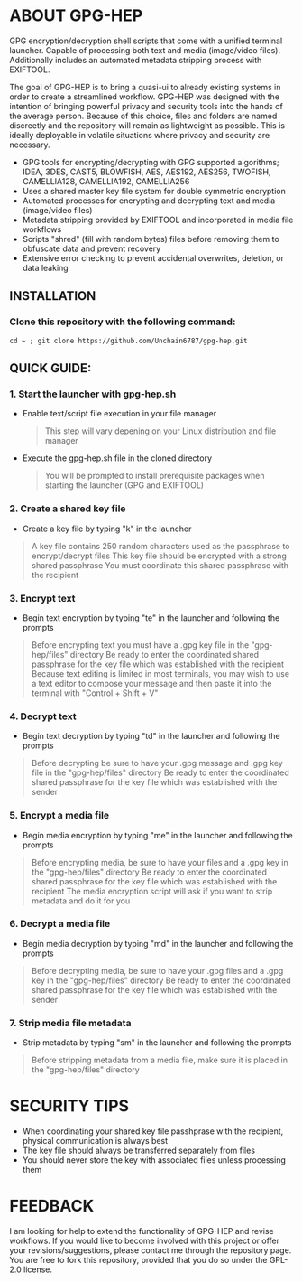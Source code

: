 # ABOUT GPG-HEP
GPG encryption/decryption shell scripts that come with a unified terminal launcher. Capable of processing both text and media (image/video files). Additionally includes an automated metadata stripping process with EXIFTOOL. 

The goal of GPG-HEP is to bring a quasi-ui to already existing systems in order to create a streamlined workflow. GPG-HEP was designed with the intention of bringing powerful privacy and security tools into the hands of the average person. Because of this choice, files and folders are named discreetly and the repository will remain as lightweight as possible. This is ideally deployable in volatile situations where privacy and security are necessary.

- GPG tools for encrypting/decrypting with GPG supported algorithms; IDEA, 3DES, CAST5, BLOWFISH, AES, AES192, AES256, TWOFISH, CAMELLIA128, CAMELLIA192, CAMELLIA256
- Uses a shared master key file system for double symmetric encryption
- Automated processes for encrypting and decrypting text and media (image/video files)
- Metadata stripping provided by EXIFTOOL and incorporated in media file workflows
- Scripts "shred" (fill with random bytes) files before removing them to obfuscate data and prevent recovery
- Extensive error checking to prevent accidental overwrites, deletion, or data leaking

## INSTALLATION
### Clone this repository with the following command:
 ```
 cd ~ ; git clone https://github.com/Unchain6787/gpg-hep.git
 ```
## QUICK GUIDE:
### 1. Start the launcher with gpg-hep.sh
 - Enable text/script file execution in your file manager
   > This step will vary depening on your Linux distribution and file manager
 - Execute the gpg-hep.sh file in the cloned directory
   > You will be prompted to install prerequisite packages when starting the launcher (GPG and EXIFTOOL)
### 2. Create a shared key file
 - Create a key file by typing "k" in the launcher
 > A key file contains 250 random characters used as the passphrase to encrypt/decrypt files
 > This key file should be encrypted with a strong shared passphrase
 > You must coordinate this shared passphrase with the recipient
### 3. Encrypt text
 - Begin text encryption by typing "te" in the launcher and following the prompts
 > Before encrypting text you must have a .gpg key file in the "gpg-hep/files" directory
 > Be ready to enter the coordinated shared passphrase for the key file which was established with the recipient
 > Because text editing is limited in most terminals, you may wish to use a text editor to compose your message and then paste it into the terminal with "Control + Shift + V"
### 4. Decrypt text
 - Begin text decryption by typing "td" in the launcher and following the prompts
 > Before decrypting be sure to have your .gpg message and .gpg key file in the "gpg-hep/files" directory
 > Be ready to enter the coordinated shared passphrase for the key file which was established with the sender
### 5. Encrypt a media file
 - Begin media encryption by typing "me" in the launcher and following the prompts
 > Before encrypting media, be sure to have your files and a .gpg key in the "gpg-hep/files" directory
 > Be ready to enter the coordinated shared passphrase for the key file which was established with the recipient
 > The media encryption script will ask if you want to strip metadata and do it for you
### 6. Decrypt a media file
 - Begin media decryption by typing "md" in the launcher and following the prompts
 > Before decrypting media, be sure to have your .gpg files and a .gpg key in the "gpg-hep/files" directory
 > Be ready to enter the coordinated shared passphrase for the key file which was established with the sender
### 7. Strip media file metadata
 - Strip metadata by typing "sm" in the launcher and following the prompts
 > Before stripping metadata from a media file, make sure it is placed in the "gpg-hep/files" directory
# SECURITY TIPS
 - When coordinating your shared key file passhprase with the recipient, physical communication is always best
 - The key file should always be transferred separately from files
 - You should never store the key with associated files unless processing them

# FEEDBACK
I am looking for help to extend the functionality of GPG-HEP and revise workflows. If you would like to become involved with this project or offer your revisions/suggestions, please contact me through the repository page. You are free to fork this repository, provided that you do so under the GPL-2.0 license.
